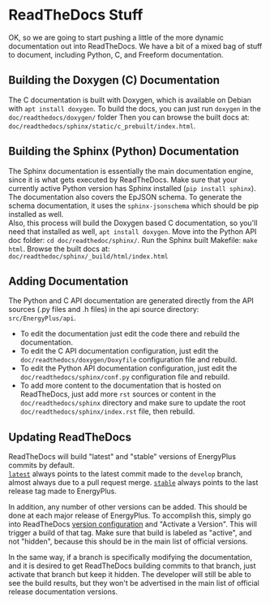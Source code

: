 # ReadTheDocs Stuff

OK, so we are going to start pushing a little of the more dynamic documentation out into ReadTheDocs.
We have a bit of a mixed bag of stuff to document, including Python, C, and Freeform documentation.

## Building the Doxygen (C) Documentation
The C documentation is built with Doxygen, which is available on Debian with `apt install doxygen`.
To build the docs, you can just run `doxygen` in the `doc/readthedocs/doxygen/` folder
Then you can browse the built docs at: `doc/readthedocs/sphinx/static/c_prebuilt/index.html`.

## Building the Sphinx (Python) Documentation
The Sphinx documentation is essentially the main documentation engine, since it is what gets executed by ReadTheDocs.
Make sure that your currently active Python version has Sphinx installed (`pip install sphinx`).
The documentation also covers the EpJSON schema.
To generate the schema documentation, it uses the `sphinx-jsonschema` which should be pip installed as well.  
Also, this process will build the Doxygen based C documentation, so you'll need that installed as well, `apt install doxygen`.
Move into the Python API doc folder: `cd doc/readthedoc/sphinx/`.
Run the Sphinx built Makefile: `make html`.
Browse the built docs at: `doc/readthedoc/sphinx/_build/html/index.html`

## Adding Documentation
The Python and C API documentation are generated directly from the API sources (.py files and .h files) in the api source directory: `src/EnergyPlus/api`.
- To edit the documentation just edit the code there and rebuild the documentation.
- To edit the C API documentation configuration, just edit the `doc/readthedocs/doxygen/Doxyfile` configuration file and rebuild.
- To edit the Python API documentation configuration, just edit the `doc/readthedocs/sphinx/conf.py` configuration file and rebuild.
- To add more content to the documentation that is hosted on ReadTheDocs, just add more `rst` sources or content in the `doc/readthedocs/sphinx` directory and make sure to update the root `doc/readthedocs/sphinx/index.rst` file, then rebuild.

## Updating ReadTheDocs
ReadTheDocs will build "latest" and "stable" versions of EnergyPlus commits by default.  
[`latest`](https://energyplus.readthedocs.io/en/latest/) always points to the latest commit made to the `develop` branch, almost always due to a pull request merge.
[`stable`](https://energyplus.readthedocs.io/en/stable/) always points to the last release tag made to EnergyPlus.

In addition, any number of other versions can be added.  This should be done at each major release of EnergyPlus.
To accomplish this, simply go into ReadTheDocs [version configuration](https://readthedocs.org/projects/energyplus/versions/) and "Activate a Version".
This will trigger a build of that tag.  Make sure that build is labeled as "active", and not "hidden", because this should be in the main list of official versions.

In the same way, if a branch is specifically modifying the documentation, and it is desired to get ReadTheDocs building commits to that branch, just activate that branch but keep it hidden.
The developer will still be able to see the build results, but they won't be advertised in the main list of official release documentation versions.
